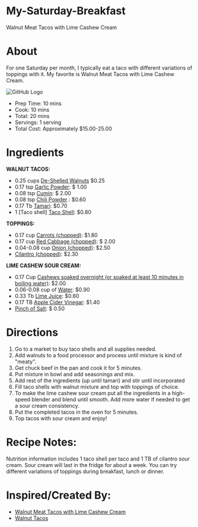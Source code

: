 # My-Saturday-Breakfast
Walnut Meat Tacos with Lime Cashew Cream

 # About
 
For one Saturday per month, I typically eat a taco with different variations of toppings with it. My favorite is Walnut Meat Tacos with Lime Cashew Cream.


![GitHub Logo](https://www.vnutritionandwellness.com/wp-content/uploads/2016/06/walnut-meat-tacos1-1.jpg)

 - Prep Time: 10 mins
 - Cook: 10 mins
 - Total: 20 mins
 - Servings: 1 serving
 - Total Cost: Approximately $15.00-25.00

# Ingredients

**WALNUT TACOS:**

 - 0.25 cups [De-Shelled Walnuts](https://www.google.com/shopping/product/2416399011238086562?q=de-shelled%20walnuts:&safe=strict&rlz=1C1CHBF_enUS760US760&sxsrf=ACYBGNSSMXsehCag49y7mUPOL6LnZ_CZbg:1569592641761&biw=2560&bih=1329&prds=epd:3954701486283304678,prmr:3&sa=X&ved=0ahUKEwiH1P7ClPHkAhVHuVkKHRZvA0cQ8wIIzAQ) $0.25
 - 0.17 tsp [Garlic Powder](https://www.vitacart.com/kirkland-granulated-california-garlic.html?gclid=Cj0KCQjw5rbsBRCFARIsAGEYRwchcwVtxnAGI9Ps45yAh01ytN8bj0xhplQQIKg0Z4mdmoYff56pYa4aAofDEALw_wcB): $ 1.00
 - 0.08 tsp [Cumin](https://www.boxed.com/product/6892/mccormick-ground-cumin-14-oz.?pf=3&gid=6892&utm_purpose=all&utm_experiment=none&utm_ad_id=84250223054092&msclkid=5366f387c30e12f2c1d1ae09a2308e85&utm_source=bing&utm_medium=cpc&utm_campaign=Bing%7CShopping%7CNonBrand%7CMid%7CAll%7CAll&utm_term=4587849705868570&utm_content=6892%20-%20McCormick%20Ground%20Cumin): $ 2.00
 - 0.08 tsp [Chili Powder](https://nuts.com/cookingbaking/herbsspices/pepper/chili-powder.html?msclkid=4b88a7adc968128ccc7efa23abc4e0d2&utm_source=bing&utm_medium=cpc&utm_campaign=BPA%20-%20General%20-%20Cooking%20&%20Baking&utm_term=4580153131020138&utm_content=BPA%20General%20-%20Weak%20Item%7CNuts.com%7CCooking%20&%20Baking%7CC:50) : $0.60
 - 0.17 Tb [Tamari](https://www.amazon.com/Tamari-Sauce-Wheat-Free-Organic/dp/B0046IIXTW): $0.70
 - 1 [Taco shell] [Taco Shell](https://www.boxed.com/product/1065/old-el-paso-taco-dinner-kit-3-hard-soft-shell-kits?pf=3&gid=1065&utm_purpose=all&utm_experiment=none&utm_ad_id=84318922749536&msclkid=cc301a39b11e101c5fd047b7d2e29691&utm_source=bing&utm_medium=cpc&utm_campaign=Bing%7CShopping%7CNonBrand%7CLow%7CAll%7CAll&utm_term=4587918425337640&utm_content=1065%20-%20Old%20El%20Paso%20Taco%20Dinner%20Kit): $0.80

**TOPPINGS:**

 - 0.17 cup [Carrots (chopped)](https://www.webstaurantstore.com/sliced-carrots-10-can/99993214.html?utm_source=bing&utm_medium=cpc&utm_campaign=Shopping%20HP&utm_term=4582764467318230&utm_content=Consumables): $1.80
 - 0.17 cup [Red Cabbage (chopped)](https://www.fatsecret.com/calories-nutrition/usda/red-cabbage?portionid=34014&portionamount=1.000): $ 2.00
 - 0.04-0.08 cup [Onion (chopped)](https://www.simplyrecipes.com/recipes/how_to_chop_an_onion/): $2.50
 - [Cilantro (chopped)](https://www.mexicanplease.com/how-to-chop-cilantro/): $2.30

**LIME CASHEW SOUR CREAM:** 

 - 0.17 Cup [Cashews soaked overnight (or soaked at least 10 minutes in boiling water)](https://nouveauraw.com/raw-techniques/soaking-nuts-seeds-and-grains/cashews-soaked-drying/): $2.00
 - 0.06-0.08 cup of [Water](https://science.howstuffworks.com/environmental/earth/geophysics/h2o.htm): $0.90
 - 0.33 Tb [Lime Juice](https://www.amazon.com/Santa-Cruz-Organic-Juice-Ounces/dp/B000VHGMX6): $0.60
 - 0.17 TB [Apple Cider Vinegar](https://www.healthline.com/nutrition/6-proven-health-benefits-of-apple-cider-vinegar): $1.40
 - [Pinch of Salt](https://www.food.com/about/salt-359): $ 0.50

# Directions

1.  Go to a market to buy taco shells and all supplies needed.
2. Add walnuts to a food processor and process until mixture is kind of "meaty".
3. Get chuck beef in the pan and cook it for 5 minutes. 
4. Put mixture in bowl and add seasonings and mix.
5. Add rest of the ingredients (up until tamari) and stir until incorporated
6. Fill taco shells with walnut mixture and top with toppings of choice.
7. To make the lime cashew sour cream put all the ingredients in a high-speed blender and blend until smooth. Add more water if needed to get a sour cream consistency.
8. Put the completed tacos in the oven for 5 minutes. 
9. Top tacos with sour cream and enjoy!

# Recipe Notes:

Nutrition information includes 1 taco shell per taco and 1 TB of cilantro sour cream.
Sour cream will last in the fridge for about a week. You can try different variations of toppings during breakfast, lunch or dinner. 


# Inspired/Created By:

 - [Walnut Meat Tacos with Lime Cashew Cream](https://www.vnutritionandwellness.com/walnut-meat-tacos/)
 - [Walnut Tacos](https://www.washingtonpost.com/recipes/walnut-tacos/15504/)



